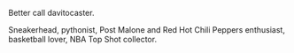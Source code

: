Better call davitocaster.

Sneakerhead, pythonist, Post Malone and Red Hot Chili Peppers enthusiast, basketball lover, NBA Top Shot collector.
